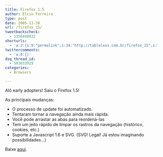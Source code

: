 ```yaml
---
title: Firefox 1.5
author: Elcio Ferreira
type: post
date: 2005-11-30
url: /firefox_15/
tweetbackscheck:
  - 1356448032
shorturls:
  - 'a:3:{s:9:"permalink";s:34:"http://tableless.com.br/firefox_15";s:7:"tinyurl";s:26:"http://tinyurl.com/3c8px6n";s:4:"isgd";s:19:"http://is.gd/vc38A9";}'
twittercomments:
  - 'a:0:{}'
dsq_thread_id:
  - 503033929
categories:
  - Browsers

---
```

Alô early adopters! Saiu o Firefox 1.5! 

As principais mudanças:

  * O processo de update foi automatizado.
  * Tentaram tornar a navegação ainda mais rápida.
  * Você pode arrastar as abas para reordená-las
  * Tem um jeito rápido de limpar os rastros da navegação (histórico, cookies, etc.)
  * Suporte a Javascript 1.6 e SVG. (SVG! Legal! Já estou imaginando possibilidades&#8230;)

Baixe [aqui][1].

 [1]: http://www.mozilla.com/firefox/ "firefox"